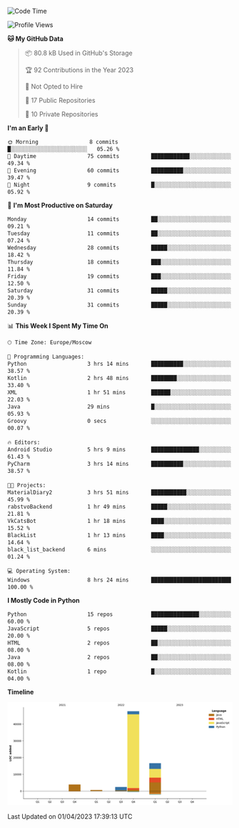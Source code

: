 <!--START_SECTION:waka-->
![Code Time](http://img.shields.io/badge/Code%20Time-79%20hrs%2055%20mins-blue)

![Profile Views](http://img.shields.io/badge/Profile%20Views-0-blue)

**🐱 My GitHub Data** 

> 📦 80.8 kB Used in GitHub's Storage 
 > 
> 🏆 92 Contributions in the Year 2023
 > 
> 🚫 Not Opted to Hire
 > 
> 📜 17 Public Repositories 
 > 
> 🔑 10 Private Repositories 
 > 
**I'm an Early 🐤** 

```text
🌞 Morning                8 commits           █░░░░░░░░░░░░░░░░░░░░░░░░   05.26 % 
🌆 Daytime                75 commits          ████████████░░░░░░░░░░░░░   49.34 % 
🌃 Evening                60 commits          ██████████░░░░░░░░░░░░░░░   39.47 % 
🌙 Night                  9 commits           █░░░░░░░░░░░░░░░░░░░░░░░░   05.92 % 
```
📅 **I'm Most Productive on Saturday** 

```text
Monday                   14 commits          ██░░░░░░░░░░░░░░░░░░░░░░░   09.21 % 
Tuesday                  11 commits          ██░░░░░░░░░░░░░░░░░░░░░░░   07.24 % 
Wednesday                28 commits          █████░░░░░░░░░░░░░░░░░░░░   18.42 % 
Thursday                 18 commits          ███░░░░░░░░░░░░░░░░░░░░░░   11.84 % 
Friday                   19 commits          ███░░░░░░░░░░░░░░░░░░░░░░   12.50 % 
Saturday                 31 commits          █████░░░░░░░░░░░░░░░░░░░░   20.39 % 
Sunday                   31 commits          █████░░░░░░░░░░░░░░░░░░░░   20.39 % 
```


📊 **This Week I Spent My Time On** 

```text
🕑︎ Time Zone: Europe/Moscow

💬 Programming Languages: 
Python                   3 hrs 14 mins       ██████████░░░░░░░░░░░░░░░   38.57 % 
Kotlin                   2 hrs 48 mins       ████████░░░░░░░░░░░░░░░░░   33.40 % 
XML                      1 hr 51 mins        ██████░░░░░░░░░░░░░░░░░░░   22.03 % 
Java                     29 mins             █░░░░░░░░░░░░░░░░░░░░░░░░   05.93 % 
Groovy                   0 secs              ░░░░░░░░░░░░░░░░░░░░░░░░░   00.07 % 

🔥 Editors: 
Android Studio           5 hrs 9 mins        ███████████████░░░░░░░░░░   61.43 % 
PyCharm                  3 hrs 14 mins       ██████████░░░░░░░░░░░░░░░   38.57 % 

🐱‍💻 Projects: 
MaterialDiary2           3 hrs 51 mins       ███████████░░░░░░░░░░░░░░   45.99 % 
rabstvoBackend           1 hr 49 mins        █████░░░░░░░░░░░░░░░░░░░░   21.81 % 
VkCatsBot                1 hr 18 mins        ████░░░░░░░░░░░░░░░░░░░░░   15.52 % 
BlackList                1 hr 13 mins        ████░░░░░░░░░░░░░░░░░░░░░   14.64 % 
black_list_backend       6 mins              ░░░░░░░░░░░░░░░░░░░░░░░░░   01.24 % 

💻 Operating System: 
Windows                  8 hrs 24 mins       █████████████████████████   100.00 % 
```

**I Mostly Code in Python** 

```text
Python                   15 repos            ███████████████░░░░░░░░░░   60.00 % 
JavaScript               5 repos             █████░░░░░░░░░░░░░░░░░░░░   20.00 % 
HTML                     2 repos             ██░░░░░░░░░░░░░░░░░░░░░░░   08.00 % 
Java                     2 repos             ██░░░░░░░░░░░░░░░░░░░░░░░   08.00 % 
Kotlin                   1 repo              █░░░░░░░░░░░░░░░░░░░░░░░░   04.00 % 
```



**Timeline**

![Lines of Code chart](https://raw.githubusercontent.com/Adlemex/Adlemex/main/assets/bar_graph.png)


 Last Updated on 01/04/2023 17:39:13 UTC
<!--END_SECTION:waka-->
